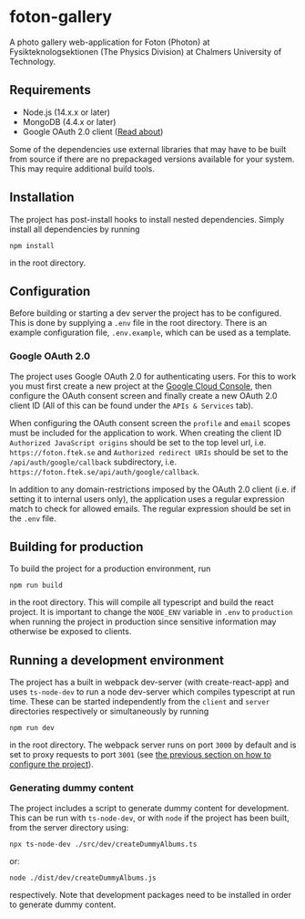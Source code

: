 # foton-gallery
A photo gallery web-application for Foton (Photon) at Fysikteknologsektionen (The Physics Division) at Chalmers University of Technology.

## Requirements
* Node.js (14.x.x or later)
* MongoDB (4.4.x or later)
* Google OAuth 2.0 client ([Read about](https://developers.google.com/identity/protocols/oauth2))

Some of the dependencies use external libraries that may have to be built from source if there are no prepackaged versions available for your system. This may require additional build tools.

## Installation
The project has post-install hooks to install nested dependencies. Simply install all dependencies by running

    npm install

in the root directory.

## Configuration
Before building or starting a dev server the project has to be configured. This is done by supplying a `.env` file in the root directory. There is an example configuration file, `.env.example`, which can be used as a template.

### Google OAuth 2.0
The project uses Google OAuth 2.0 for authenticating users. For this to work you must first create a new project at the [Google Cloud Console](https://console.cloud.google.com), then configure the OAuth consent screen and finally create a new OAuth 2.0 client ID (All of this can be found under the `APIs & Services` tab).

When configuring the OAuth consent screen the `profile` and `email` scopes must be included for the application to work. When creating the client ID  `Authorized JavaScript origins` should be set to the top level url, i.e. `https://foton.ftek.se` and `Authorized redirect URIs` should be set to the `/api/auth/google/callback` subdirectory, i.e. `https://foton.ftek.se/api/auth/google/callback`.

In addition to any domain-restrictions imposed by the OAuth 2.0 client (i.e. if setting it to internal users only), the application uses a regular expression match to check for allowed emails. The regular expression should be set in the `.env` file.


## Building for production
To build the project for a production environment, run

    npm run build

in the root directory. This will compile all typescript and build the react project. It is important to change the `NODE_ENV` variable in `.env` to `production` when running the project in production since sensitive information may otherwise be exposed to clients.

## Running a development environment
The project has a built in webpack dev-server (with create-react-app) and uses `ts-node-dev` to run a node dev-server which compiles typescript at run time. These can be started independently from the `client` and `server` directories respectively or simultaneously by running

    npm run dev

 in the root directory. The webpack server runs on port `3000` by default and is set to proxy requests to port `3001` (see [the previous section on how to configure the project](#Configuration)).

### Generating dummy content
The project includes a script to generate dummy content for development. This can be run with `ts-node-dev`, or with `node` if the project has been built, from the server directory using:

    npx ts-node-dev ./src/dev/createDummyAlbums.ts

or:

    node ./dist/dev/createDummyAlbums.js

respectively. Note that development packages need to be installed in order to generate dummy content.
